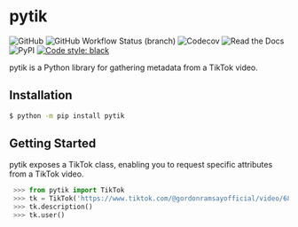 # pytik
![GitHub](https://img.shields.io/github/license/thengo1/pytik?color=gree)
![GitHub Workflow Status (branch)](https://img.shields.io/github/workflow/status/thengo1/pytik/tests/main)
![Codecov](https://img.shields.io/codecov/c/github/thengo1/pytik)
![Read the Docs](https://img.shields.io/readthedocs/pytik)
![PyPI](https://img.shields.io/pypi/v/pytik?color=gree)
[![Code style: black](https://img.shields.io/badge/code%20style-black-000000.svg)](https://github.com/psf/black)

pytik is a Python library for gathering metadata from a TikTok video.

## Installation

```bash
$ python -m pip install pytik
```

## Getting Started

pytik exposes a TikTok class, enabling you to request specific attributes from a TikTok video.

```python
 >>> from pytik import TikTok
 >>> tk = TikTok('https://www.tiktok.com/@gordonramsayofficial/video/6898822706662231302?lang=en')
 >>> tk.description()
 >>> tk.user()
```
